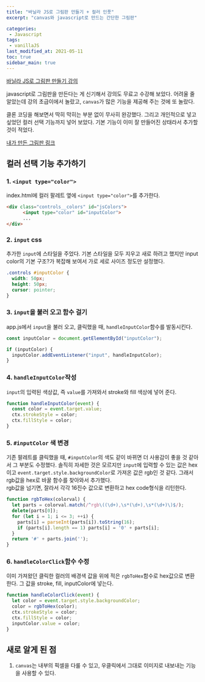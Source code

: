 ```yaml
---
title: "바닐라 JS로 그림판 만들기 + 컬러 인풋"
excerpt: "canvas와 javascript로 만드는 간단한 그림판"

categories:
 - Javascript
tags:
 - vanillaJS
last_modified_at: 2021-05-11
toc: true
sidebar_main: true
---
```


[바닐라 JS로 그림판 만들기 강의](https://nomadcoders.co/javascript-for-beginners-2) 

javascript로 그림판을 만든다는 게 신기해서 강의도 무료고 수강해 보았다. 
어려울 줄 알았는데 강의 초급이에서 놀랐고, `canvas`가 많은 기능을 제공해 주는 것에 또 놀랐다. 

클론 코딩을 해보면서 딱히 막히는 부분 없이 무사히 완강했다. 그리고 개인적으로 넣고 싶었던 컬러 선택 기능까지 넣어 보았다. 기본 기능이 이미 잘 만들어진 상태라서 추가할 것이 적었다. 

[내가 만든 그림판 링크](https://kabinny.github.io/js_painter/)

## 컬러 선택 기능 추가하기
### 1. `<input type="color">`
index.html에  컬러 팔레트 옆에 `<input type="color">`를 추가한다. 
```html
<div class="controls__colors" id="jsColors">
      <input type="color" id="inputColor">
      ...
</div>
 ```


### 2. `input` css
추가한 `input`에 스타일을 주었다. 기본 스타일을 모두 지우고 새로 하려고 했지만 input color의 기본 구조?가 복잡해 보여서 가로 세로 사이즈 정도만 설정했다. 
```css
.controls #inputColor {
  width: 50px;
  height: 50px;
  cursor: pointer;
}
```

### 3. `input`을 불러 오고 함수 걸기
app.js에서 `input`을 불러 오고, 클릭했을 때, `handleInputColor`함수를 발동시킨다. 
```javascript
const inputColor = document.getElementById("inputColor");

if (inputColor) {
  inputColor.addEventListener("input", handleInputColor);
}
```

### 4. `handleInputColor`작성
`input`의 입력된 색상값, 즉 `value`를 가져와서 stroke와 fill 색상에 넣어 준다.
```javascript
function handleInputColor(event) {
  const color = event.target.value;
  ctx.strokeStyle = color;
  ctx.fillStyle = color;
}
```

### 5. `#inputColor` 색 변경
기존 팔레트를 클릭했을 때, `#inputColor`의 색도 같이 바뀌면 더 사용감이 좋을 것 같아서 그 부분도 수정했다. 솔직히 자세한 것은 모르지만 `input`에 입력할 수 있는 값은 hex이고 `event.target.style.backgroundColor`로 가져온 값은 rgb인 것 같다. 그래서 rgb값을 hex로 바꿀  함수를 찾아와서 추가했다.   
rgb값을 넘기면, 잘라서 각각 16진수 값으로 변환하고 hex code형식을 리턴한다. 
```javascript
function rgbToHex(colorval) {
  let parts = colorval.match(/^rgb\((\d+),\s*(\d+),\s*(\d+)\)$/);
  delete(parts[0]);
  for (let i = 1; i <= 3; ++i) {
    parts[i] = parseInt(parts[i]).toString(16);
    if (parts[i].length == 1) parts[i] = '0' + parts[i];
  }
  return '#' + parts.join('');
}
```

### 6. `handleColorClick`함수 수정
이미 가져왔던 클릭한 컬러의 배경색 값을 위에 적은 `rgbToHex`함수로 hex값으로 변환한다. 그 값을 stroke, fill, inputColor에 넣는다. 
```javascript
function handleColorClick(event) {
  let color = event.target.style.backgroundColor;
  color = rgbToHex(color);
  ctx.strokeStyle = color;
  ctx.fillStyle = color;
  inputColor.value = color;
}
```

## 새로 알게 된 점
1. `canvas`는 내부의 픽셀을 다룰 수 있고, 우클릭에서 그대로 이미지로 내보내는 기능을 사용할 수 있다. 
